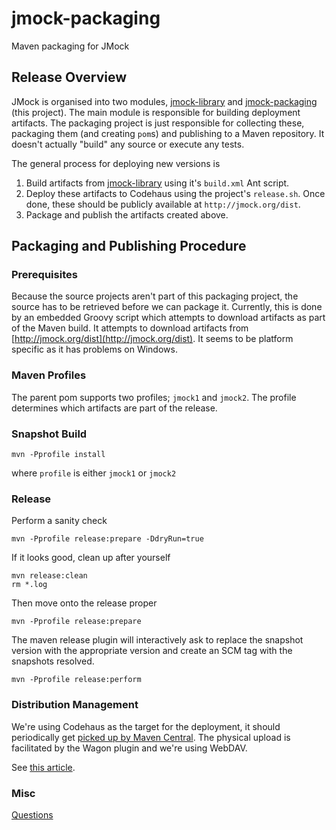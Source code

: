 # jmock-packaging

Maven packaging for JMock

## Release Overview

JMock is organised into two modules, [jmock-library](https://github.com/jmock-developers/jmock-library) and [jmock-packaging](https://github.com/jmock-developers/jmock-packaging) (this project). The main module is responsible for building deployment artifacts. The packaging project is just responsible for collecting these, packaging them (and creating `pom`s) and publishing  to a Maven repository. It doesn't actually "build" any source or execute any tests.

The general process for deploying new versions is

1. Build artifacts from [jmock-library](https://github.com/jmock-developers/jmock-library) using it's `build.xml` Ant script.
1. Deploy these artifacts to Codehaus using the project's `release.sh`. Once done, these should be publicly available at `http://jmock.org/dist`.
1. Package and publish the artifacts created above.


## Packaging and Publishing Procedure

### Prerequisites

Because the source projects aren't part of this packaging project, the source has to be retrieved before we can package it. Currently, this is done by an embedded Groovy script which attempts to download artifacts as part of the Maven build. It attempts to download artifacts from [http://jmock.org/dist](http://jmock.org/dist). It seems to be platform specific as it has problems on Windows.

### Maven Profiles

The parent pom supports two profiles; `jmock1` and `jmock2`. The profile determines which artifacts are part of the release.


### Snapshot Build

    mvn -Pprofile install

where `profile` is either `jmock1` or `jmock2`


### Release

Perform a sanity check

    mvn -Pprofile release:prepare -DdryRun=true

If it looks good, clean up after yourself

    mvn release:clean
    rm *.log

Then move onto the release proper

    mvn -Pprofile release:prepare

The maven release plugin will interactively ask to replace the snapshot version with the appropriate version and create an SCM tag with the snapshots resolved.

    mvn -Pprofile release:perform


### Distribution Management

We're using Codehaus as the target for the deployment, it should periodically get [picked up by Maven Central](https://maven.apache.org/guides/mini/guide-central-repository-upload.html#Publishing_your_artifacts_to_the_Central_Repository). The physical upload is facilitated by the Wagon plugin and we're using WebDAV.

See [this article](http://docs.codehaus.org/display/MAVENUSER/Deploying+3rd+Party+Jars+With+WebDAV).


### Misc

[Questions](jmock-packaging/blob/master/questions.md)